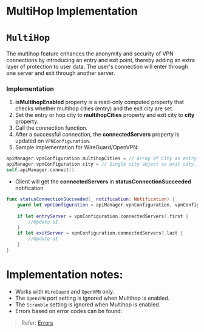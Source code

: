 # MultiHop Implementation

# `MultiHop`
The multihop feature enhances the anonymity and security of VPN connections by introducing an entry
and exit point, thereby adding an extra layer of protection to user data.
The user's connection will enter through one server and exit through another server.


### Implementation

1. **isMultihopEnabled** property is a read-only computed property that checks whether multihop cities (entry) and the exit city are set.
2. Set the entry or hop city to **multihopCities** property and exit city to **city** property.
3. Call the connection function.
4. After a successful connection, the **connectedServers** property is updated on `VPNConfiguration`.
5. Sample implementation for WireGuard/OpenVPN:

```swift
apiManager.vpnConfiguration.multihopCities = // Array of City as entry or hop(s).
apiManager.vpnConfiguration.city = // Single city object as exit city.
self.apiManager.connect()
```
 - Client will get the **connectedServers** in **statusConnectionSucceeded** notification
```swift
func statusConnectionSucceeded(_ notification: Notification) {
    guard let vpnConfiguration = apiManager.vpnConfiguration, vpnConfiguration.isMultihopEnabled else { return }
    
    if let entryServer = vpnConfiguration.connectedServers?.first {
        //Update UI
    }
    if let exitServer = vpnConfiguration.connectedServers?.last {
        //Update UI
    }
}
```

# Implementation notes:

- Works with `WireGuard` and `OpenVPN` only.
- The `OpenVPN` port setting is ignored when Multihop is enabled.
- The `Scramble` setting is ignored when Multihop is enabled.
- Errors based on error codes can be found:

> Refer: [Errors](https://github.com/wlvpn/ConsumerVPN-macOS/blob/main/SDK/Documentation/Errors.md)
